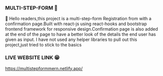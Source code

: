 ### MULTI-STEP-FORM 💠

👋 Hello readers,this project is a multi-step-form Registration from with a confirmation page.Built with react-js using react-hooks  and bootstrap frontend framework for responsive design.Confirmation page is also added at the end of the page to have a better look of the details the end user has given as input. I have not used any helper libraries to pull out this project,just tried to stick to the basics 

### LIVE WEBSITE LINK 😁
https://multistepformmern.netlify.app/











